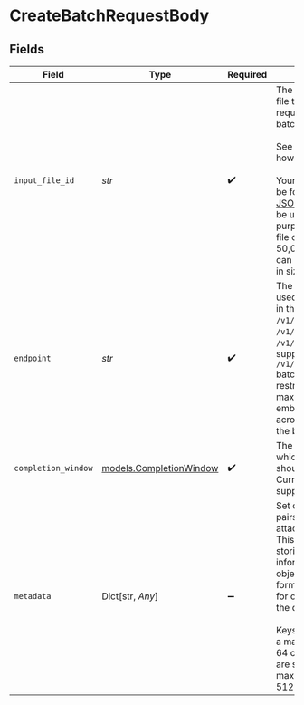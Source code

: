 # CreateBatchRequestBody


## Fields

| Field                                                                                                                                                                                                                                                                                                                                                                 | Type                                                                                                                                                                                                                                                                                                                                                                  | Required                                                                                                                                                                                                                                                                                                                                                              | Description                                                                                                                                                                                                                                                                                                                                                           |
| --------------------------------------------------------------------------------------------------------------------------------------------------------------------------------------------------------------------------------------------------------------------------------------------------------------------------------------------------------------------- | --------------------------------------------------------------------------------------------------------------------------------------------------------------------------------------------------------------------------------------------------------------------------------------------------------------------------------------------------------------------- | --------------------------------------------------------------------------------------------------------------------------------------------------------------------------------------------------------------------------------------------------------------------------------------------------------------------------------------------------------------------- | --------------------------------------------------------------------------------------------------------------------------------------------------------------------------------------------------------------------------------------------------------------------------------------------------------------------------------------------------------------------- |
| `input_file_id`                                                                                                                                                                                                                                                                                                                                                       | *str*                                                                                                                                                                                                                                                                                                                                                                 | :heavy_check_mark:                                                                                                                                                                                                                                                                                                                                                    | The ID of an uploaded file that contains requests for the new batch.<br/><br/>See [upload file](https://docs.orq.ai/reference/fileupload-1) for how to upload a file.<br/><br/>Your input file must be formatted as a [JSONL](https://jsonlines.org/) file, and must be uploaded with the purpose batch. The file can contain up to 50,000 requests, and can be up to 200 MB in size. |
| `endpoint`                                                                                                                                                                                                                                                                                                                                                            | *str*                                                                                                                                                                                                                                                                                                                                                                 | :heavy_check_mark:                                                                                                                                                                                                                                                                                                                                                    | The endpoint to be used for all requests in the batch. Currently `/v1/chat/completions`, `/v1/embeddings`, and `/v1/completions` are supported. Note that `/v1/embeddings` batches are also restricted to a maximum of 50,000 embedding inputs across all requests in the batch.                                                                                      |
| `completion_window`                                                                                                                                                                                                                                                                                                                                                   | [models.CompletionWindow](../models/completionwindow.md)                                                                                                                                                                                                                                                                                                              | :heavy_check_mark:                                                                                                                                                                                                                                                                                                                                                    | The time frame within which the batch should be processed. Currently only 24h is supported.                                                                                                                                                                                                                                                                           |
| `metadata`                                                                                                                                                                                                                                                                                                                                                            | Dict[str, *Any*]                                                                                                                                                                                                                                                                                                                                                      | :heavy_minus_sign:                                                                                                                                                                                                                                                                                                                                                    | Set of 16 key-value pairs that can be attached to an object. This can be useful for storing additional information about the object in a structured format, and querying for objects via API or the dashboard.<br/><br/>Keys are strings with a maximum length of 64 characters. Values are strings with a maximum length of 512 characters.                          |